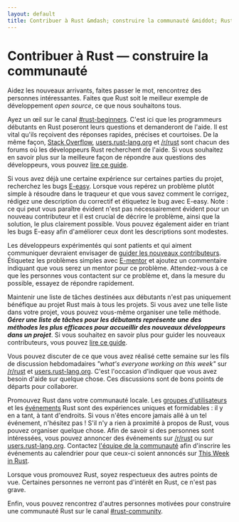 ```yaml
---
layout: default
title: Contribuer à Rust &mdash; construire la communauté &middot; Rust, le langage de programmation
---
```


# Contribuer à Rust &mdash; construire la communauté

Aidez les nouveaux arrivants, faites passer le mot, rencontrez des personnes intéressantes. Faites que Rust soit le meilleur exemple de développement *open source*, ce que nous souhaitons tous.

Ayez un œil sur le canal [#rust-beginners]. C'est ici que les programmeurs débutants en Rust poseront leurs questions et demanderont de l'aide. Il est vital qu'ils reçoivent des réponses rapides, précises et courtoises. De la même façon,
[Stack Overflow], [users.rust-lang.org] et [/r/rust] sont chacun des forums où les développeurs Rust recherchent de l'aide. Si vous souhaitez en savoir plus sur la meilleure façon de répondre aux questions des développeurs, vous pouvez [lire ce guide][helpful].

Si vous avez déjà une certaine expérience sur certaines parties du projet, recherchez les bugs [E-easy]. Lorsque vous repérez un problème plutôt simple à résoudre dans le traqueur et que vous savez comment le corrigez, rédigez une description du correctif et étiquetez le bug avec E-easy. Note : ce qui peut vous paraître évident n'est pas nécessairement évident pour un nouveau contributeur et il est crucial de décrire le problème, ainsi que la solution, le plus clairement possible. Vous pouvez également aider en triant les bugs E-easy afin d'améliorer ceux dont les descriptions sont modestes.

Les développeurs expérimentés qui sont patients et qui aiment communiquer devraient envisager de [guider les nouveaux contributeurs][mentor]. Étiquetez les problèmes simples avec [E-mentor] et ajoutez un commentaire indiquant que vous serez un mentor pour ce problème. Attendez-vous à ce que les personnes vous contactent sur ce problème et, dans la mesure du possible, essayez de répondre rapidement.

Maintenir une liste de tâches destinées aux débutants n'est pas uniquement bénéfique au projet Rust mais à tous les projets. Si vous avez une telle liste dans votre projet, vous pouvez vous-même organiser une telle méthode. ***Gérer une liste de tâches pour les débutants représente une des méthodes les plus efficaces pour accueillir des nouveaux développeurs dans un projet***. Si vous souhaitez en savoir plus pour guider les nouveaux contributeurs, vous pouvez [lire ce guide][mentor-guide].

Vous pouvez discuter de ce que vous avez réalisé cette semaine sur les fils de discussion hebdomadaires *"what's everyone working on this week"* sur [/r/rust] et [users.rust-lang.org]. C'est l'occasion d'indiquer que vous avez besoin d'aide sur quelque chose. Ces discussions sont de bons points de départs pour collaborer.

Promouvez Rust dans votre communauté locale. Les [groupes d'utilisateurs][user groups] et les [événements][events] Rust sont des expériences uniques et formidables : il y en a tant, à tant d'endroits. Si vous n'êtes encore jamais allé à un tel événement, n'hésitez pas ! S'il n'y a rien à proximité à propos de Rust, vous pouvez organiser quelque chose. Afin de savoir si des personnes sont intéressées, vous pouvez annoncer des événements sur [/r/rust] ou sur [users.rust-lang.org]. Contactez [l'équipe de la communauté][community team] afin d'inscrire les événements au calendrier pour que ceux-ci soient annoncés sur [This Week in Rust].

Lorsque vous promouvez Rust, soyez respectueux des autres points de vue. Certaines personnes ne verront pas d'intérêt en Rust, ce n'est pas grave.

Enfin, vous pouvez rencontrez d'autres personnes motivées pour construire une communauté Rust sur le canal [#rust-community].

<!--
Other ideas:
TWIR, podcasts.

experience reports
conf talks

Conduct training on Rust. (link to training material).
-->

[#rust-beginners]: https://client00.chat.mibbit.com/?server=irc.mozilla.org&channel=%23rust-beginners
[#rust-community]: https://client00.chat.mibbit.com/?server=irc.mozilla.org&channel=%23rust-community
[/r/rust]: https://reddit.com/r/rust
[E-easy]: https://github.com/rust-lang/rust/issues?q=is%3Aopen+is%3Aissue+label%3AE-easy
[E-mentor]: https://github.com/rust-lang/rust/issues?q=is%3Aopen+is%3Aissue+label%3AE-easy+label%3AE-mentor
[Stack Overflow]: https://stackoverflow.com/questions/tagged/rust
[This Week in Rust]: https://this-week-in-rust.org
[community team]: https://www.rust-lang.org/team.html#Community
[events]: https://www.google.com/calendar/embed?src=apd9vmbc22egenmtu5l6c5jbfc@group.calendar.google.com
[helpful]: https://codeblog.jonskeet.uk/2009/02/17/answering-technical-questions-helpfully/
[mentor]: https://users.rust-lang.org/t/mentoring-newcomers-to-the-rust-ecosystem/3088
[mentor-guide]: https://manishearth.github.io/blog/2016/01/03/making-your-open-source-project-newcomer-friendly/
[user groups]: user-groups.html
[users.rust-lang.org]: https://users.rust-lang.org
